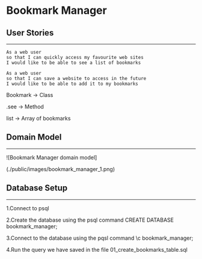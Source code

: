 # Bookmark Manager

## User Stories
----------
```
As a web user
so that I can quickly access my favourite web sites
I would like to be able to see a list of bookmarks

As a web user
so that I can save a website to access in the future
I would like to be able to add it to my bookmarks
```

Bookmark → Class

.see      →   Method

list      →   Array of bookmarks



## Domain Model
--------
![Bookmark Manager domain model]

 (./public/images/bookmark_manager_1.png)

 ## Database Setup
 --------
1.Connect to psql

2.Create the database using the psql command 
CREATE DATABASE bookmark_manager;

3.Connect to the database using the pqsl command
\c bookmark_manager;

4.Run the query we have saved in the file 
01_create_bookmarks_table.sql
 
